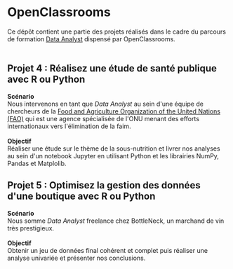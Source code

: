 # OpenClassrooms
Ce dépôt contient une partie des projets réalisés dans le cadre du parcours de formation [Data Analyst](https://openclassrooms.com/fr/paths/324-data-analyst) dispensé par OpenClassrooms.<br><br>
## Projet 4 : Réalisez une étude de santé publique avec R ou Python
**Scénario**<br>
Nous intervenons en tant que *Data Analyst* au sein d'une équipe de chercheurs de la [Food and Agriculture Organization of the United Nations (FAO)](http://www.fao.org/home/fr/) qui est une agence spécialisée de l'ONU menant des efforts internationaux vers l'élimination de la faim.<br><br>
**Objectif**<br>
Réaliser une étude sur le thème de la sous-nutrition et livrer nos analyses au sein d'un notebook Jupyter en utilisant Python et les librairies NumPy, Pandas et Matplolib.<br>
## Projet 5 : Optimisez la gestion des données d'une boutique avec R ou Python
**Scénario**<br>
Nous somme *Data Analyst* freelance chez BottleNeck, un marchand de vin très prestigieux.<br><br>
**Objectif**<br>
Obtenir un jeu de données final cohérent et complet puis réaliser une analyse univariée et présenter nos conclusions.